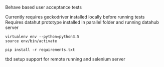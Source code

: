 Behave based user acceptance tests

Currently requires geckodriver installed locally before running tests
Requires datahut prototype installed in parallel folder and running datahub server

    virtualenv env --python=python3.5
    source env/bin/activate
    
    pip install -r requirements.txt
    
    
tbd setup support for remote running and selenium server